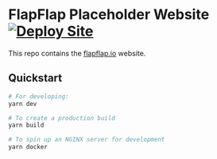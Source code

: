 # FlapFlap Placeholder Website [![Deploy Site](https://github.com/flapflapio/site/actions/workflows/deploy-s3.yml/badge.svg)](https://github.com/flapflapio/site/actions/workflows/deploy-s3.yml)

This repo contains the [flapflap.io](https://www.flapflap.io) website.

## Quickstart

```bash
# For developing:
yarn dev

# To create a production build
yarn build

# To spin up an NGINX server for development
yarn docker
```
